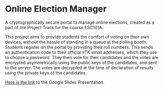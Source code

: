 # Online Election Manager

A cryptographically secure portal to manage online elections, created as a part of the Project Track for the course ESC101A. 

This project aims to provide students the comfort of voting on their own devices, without the hassle of standing in a queue at the polling booth. Students register on the portal by providing their roll numbers. This sends an authentication code to their official IITK email addresses, which they use to choose a password. They then vote for their candidates and the votes are encrypted asymmetrically using the public keys of the candidates, and sent to the server. The votes are decrypted at the time of declaration of results using the private keys of the candidates.

[Here is the link](https://docs.google.com/presentation/d/1NUxbyJOmdoJwWQZVxAnTU4Inca59MdIHwtp_aervsp0) to the Google Slides Presentation.
